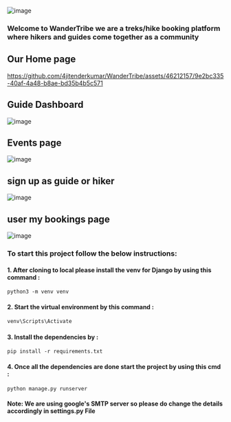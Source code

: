 ![image](https://github.com/sarveshpatil1/Wander_Tribe/assets/50295990/190680c5-0aa9-4b87-b4ab-2ae422108f1f)


### Welcome to WanderTribe we are a treks/hike booking platform where hikers and guides come together as a community

## Our Home page

https://github.com/4jitenderkumar/WanderTribe/assets/46212157/9e2bc335-40af-4a48-b8ae-bd35b4b5c571

## Guide Dashboard

![image](https://github.com/sarveshpatil1/Wander_Tribe/assets/50295990/d8c3977f-498a-448e-84d5-0ea17725f466)

## Events page

![image](https://github.com/sarveshpatil1/Wander_Tribe/assets/50295990/5ecae9d8-0f4a-4edf-b15e-0a93f0da3d7f)

## sign up as guide or hiker

![image](https://github.com/sarveshpatil1/Wander_Tribe/assets/50295990/83e97f87-eda3-40d7-8b08-db37a78ee355)

## user my bookings page

![image](https://github.com/sarveshpatil1/Wander_Tribe/assets/50295990/29b61000-4c35-4b95-b755-428ee715874f)



### To start this project follow the below instructions:
#### 1. After cloning to local please install the venv for Django by using this command : 
```
python3 -m venv venv
```
#### 2. Start the virtual environment by this command : 
```bash
venv\Scripts\Activate
```
#### 3. Install the dependencies by : 
```
pip install -r requirements.txt
```
#### 4. Once all  the dependencies are done start the project by using this cmd : 
```
python manage.py runserver
```
#### Note: We are using google's SMTP server so please do change the details accordingly in settings.py File
